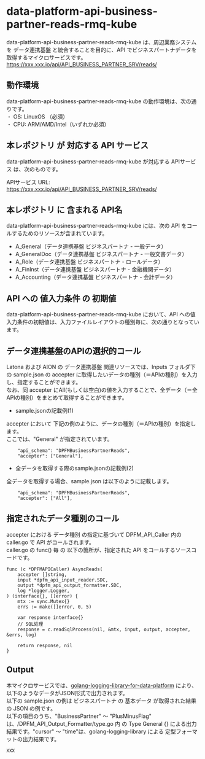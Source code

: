 # data-platform-api-business-partner-reads-rmq-kube

data-platform-api-business-partner-reads-rmq-kube は、周辺業務システム　を データ連携基盤 と統合することを目的に、API でビジネスパートナデータを取得するマイクロサービスです。  
https://xxx.xxx.io/api/API_BUSINESS_PARTNER_SRV/reads/

## 動作環境

data-platform-api-business-partner-reads-rmq-kube の動作環境は、次の通りです。  
・ OS: LinuxOS （必須）  
・ CPU: ARM/AMD/Intel（いずれか必須）  


## 本レポジトリ が 対応する API サービス
data-platform-api-business-partner-reads-rmq-kube が対応する APIサービス は、次のものです。

APIサービス URL: https://xxx.xxx.io/api/API_BUSINESS_PARTNER_SRV/reads/

## 本レポジトリ に 含まれる API名
data-platform-api-business-partner-reads-rmq-kube には、次の API をコールするためのリソースが含まれています。  

* A_General（データ連携基盤 ビジネスパートナ - 一般データ）
* A_GeneralDoc（データ連携基盤 ビジネスパートナ - 一般文書データ）
* A_Role（データ連携基盤 ビジネスパートナ - ロールデータ）
* A_FinInst（データ連携基盤 ビジネスパートナ - 金融機関データ）
* A_Accounting（データ連携基盤 ビジネスパートナ - 会計データ）

## API への 値入力条件 の 初期値
data-platform-api-business-partner-reads-rmq-kube において、API への値入力条件の初期値は、入力ファイルレイアウトの種別毎に、次の通りとなっています。  

## データ連携基盤のAPIの選択的コール

Latona および AION の データ連携基盤 関連リソースでは、Inputs フォルダ下の sample.json の accepter に取得したいデータの種別（＝APIの種別）を入力し、指定することができます。  
なお、同 accepter にAll(もしくは空白)の値を入力することで、全データ（＝全APIの種別）をまとめて取得することができます。  

* sample.jsonの記載例(1)  

accepter において 下記の例のように、データの種別（＝APIの種別）を指定します。  
ここでは、"General" が指定されています。    
  
```
	"api_schema": "DPFMBusinessPartnerReads",
	"accepter": ["General"],
```
  
* 全データを取得する際のsample.jsonの記載例(2)  

全データを取得する場合、sample.json は以下のように記載します。  

```
	"api_schema": "DPFMBusinessPartnerReads",
	"accepter": ["All"],
```

## 指定されたデータ種別のコール

accepter における データ種別 の指定に基づいて DPFM_API_Caller 内の caller.go で API がコールされます。  
caller.go の func() 毎 の 以下の箇所が、指定された API をコールするソースコードです。  

```
func (c *DPFMAPICaller) AsyncReads(
	accepter []string,
	input *dpfm_api_input_reader.SDC,
	output *dpfm_api_output_formatter.SDC,
	log *logger.Logger,
) (interface{}, []error) {
	mtx := sync.Mutex{}
	errs := make([]error, 0, 5)

	var response interface{}
	// SQL処理
	response = c.readSqlProcess(nil, &mtx, input, output, accepter, &errs, log)

	return response, nil
}
```

## Output  
本マイクロサービスでは、[golang-logging-library-for-data-platform](https://github.com/latonaio/golang-logging-library-for-data-platform) により、以下のようなデータがJSON形式で出力されます。  
以下の sample.json の例は ビジネスパートナ の 基本データ が取得された結果の JSON の例です。  
以下の項目のうち、"BusinessPartner" ～ "PlusMinusFlag" は、/DPFM_API_Output_Formatter/type.go 内 の Type General {} による出力結果です。"cursor" ～ "time"は、golang-logging-library による 定型フォーマットの出力結果です。  

```
XXX
```
